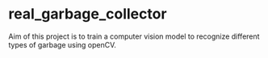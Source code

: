 # real_garbage_collector
Aim of this project is to train a computer vision model to recognize different types of garbage using openCV.
